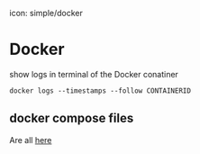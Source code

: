 icon: simple/docker
# Docker
show logs in terminal of the Docker conatiner
```
docker logs --timestamps --follow CONTAINERID
```

## docker compose files
Are all [here](https://github.com/GSB-Deleven/mkdocs-material/tree/1b7b01e7732118f7e1bf828b65608ff73c749401/docs/scripts-and-snippets/docker-compose%20files)
